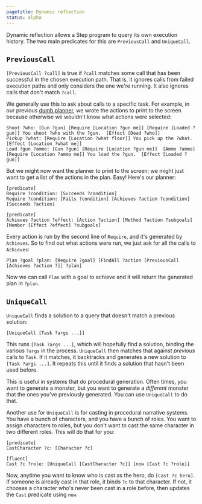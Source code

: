 ```yaml
---
pagetitle: Dynamic reflection
status: alpha
---
```

Dynamic reflection allows a Step program to query its own execution history.  The two main predicates for this are `PreviousCall` and `UniqueCall`.

## `PreviousCall`  

`[PreviousCall ?call]` is true if `?call` matches some call that has been successful in the chosen execution path.  That is, it ignores calls from failed execution paths and only considers the one we're running.  It also ignores calls that don't match `?call`.  

We generally use this to ask about calls to a specific task.  For example, in our previous [dumb planner](planning_using_reflection), we wrote the actions to print to the screen because otherwise we wouldn't know what actions were selected:
```step
Shoot ?who: [Gun ?gun] [Require [Location ?gun me]] [Require [Loaded ?gun]] You shoot ?who with the ?gun.  [Effect [Dead ?who]]
Pickup ?what: [Require [Location ?what floor]] You pick up the ?what.  [Effect [Location ?what me]]
Load ?gun ?ammo: [Gun ?gun] [Require [Location ?gun me]]  [Ammo ?ammo] [Require [Location ?ammo me]] You load the ?gun.  [Effect [Loaded ?gun]]
```
But we might now want the planner to print to the screen; we might just want to get a list of the actions in the plan.  Easy!  Here's our planner:
```step
[predicate]
Require ?condition: [Succeeds ?condition]
Require ?condition: [Fails ?condition] [Achieves ?action ?condition] [Succeeds ?action]

[predicate]
Achieves ?action ?effect: [Action ?action] [Method ?action ?subgoals] [Member [Effect ?effect] ?subgoals]
```
Every action is run by the second line of `Require`, and it's generated by `Achieves`.  So to find out what actions were run, we just ask for all the calls to `Achieves`:
```step
Plan ?goal ?plan: [Require ?goal] [FindAll ?action [PreviousCall [Achieves ?action ?]] ?plan]
```
Now we can call `Plan` with a goal to achieve and it will return the generated plan in `?plan`.

## `UniqueCall`

`UniqueCall` finds a solution to a query that doesn't match a previous solution:
```step
[UniqueCall [Task ?args ...]]
```
This runs `[Task ?args ...]`, which will hopefully find a solution, binding the various `?args` in the process.  `UniqueCall` then matches that against *previous* calls to `Task`.  If it matches, it backtracks and generates a new solution to `[Task ?args ...]`.  It repeats this until it finds a solution that hasn't been used before.

This is useful in systems that do procedural generation.  Often times, you want to generate a monster, but you want to generate a *different* monster that the ones you've previously generated.  You can use `UniqueCall` to do that.

Another use for `UniqueCall` is for casting in procedural narrative systems.  You have a bunch of characters, and you have a bunch of roles.  You want to assign characters to roles, but you don't want to cast the same character in two different roles.  This will do that for you:
```step
[predicate]
CastCharacter ?c: [Character ?c]

[fluent]
Cast ?c ?role: [UniqueCall [CastCharacter ?c]] [now [Cast ?c ?role]]
```
Now, anytime you want to know who is cast as the hero, do `[Cast ?c hero]`.  If someone is already cast in that role, it binds `?c` to that character.  If not, it chooses a character who's never been cast in a role before, then updates the `Cast` predicate using `now`.